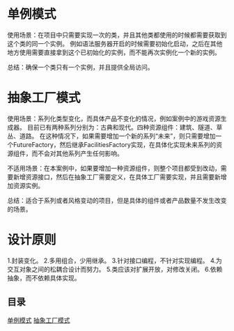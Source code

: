 # 单例模式
使用场景：在项目中只需要实现一次的类，并且其他类都使用的时候都需要获取到这个类的同一个实例。
例如语法服务器开启的时候需要初始化启动，之后在其他地方使用需要直接拿到这个已初始化的实例，而不能再次实例化一个新的实例。

总结：确保一个类只有一个实例，并且提供全局访问。

# 抽象工厂模式
使用场景：系列化类型变化，而具体产品不变化的情况，例如案例中的游戏资源生成器。
目前已有两种系列分别为：古典和现代。四种资源组件：建筑、隧道、草丛、道路。
在这种情况下，如果需要增加一个新的系列“未来”，则只需要增加一个FutureFactory，然后继承FacilitiesFactory实现，在具体化实现未来系列的资源组件，而不会对其他系列产生任何影响。

不适用场景：在本案例中，如果要增加一种资源组件，则整个项目都受到改动，需要新增资源接口，然后在抽象工厂需要定义，在具体工厂需要实现，并且需要新增加资源实例。

总结：适合于系列或者风格变动的项目，但是具体的组件或者产品数量不发生改变的场景。

# 设计原则
1.封装变化。
2.多用组合，少用继承。
3.针对接口编程，不针对实现编程。
4.为交互对象之间的松耦合设计而努力。
5.类应该对扩展开放，对修改关闭。
6.依赖抽象，而不依赖具体实现。

## 目录
[单例模式](https://github.com/appeondotnet/learning-design/tree/pengsongkun/SingletonPattern)
[抽象工厂模式](https://github.com/appeondotnet/learning-design/tree/pengsongkun/AbstractFactoryPattern)
